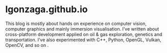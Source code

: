 # lgonzaga.github.io
This blog is mostly about hands on experience on computer vision, computer  graphics and mainly immersion visualisation. I’ve written about  cross-platform development applied on oil &amp; gas exploration, genetics and transportation. I’ve also experimented with C++, Python, OpenGL, Vulkan, OpenCV, and so on .
